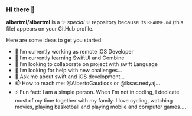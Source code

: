 ### Hi there 👋

**albertml/albertml** is a ✨ _special_ ✨ repository because its `README.md` (this file) appears on your GitHub profile.

Here are some ideas to get you started:

- 🔭 I’m currently working as remote iOS Developer
- 🌱 I’m currently learning SwiftUI and Combine
- 👯 I’m looking to collaborate on project with swift Language
- 🤔 I’m looking for help with new challenges...
- 💬 Ask me about swift and iOS development...
- 📫 How to reach me: @AlbertoGaudicos or @iksas.nedyaj...
- ⚡ Fun fact: I am a simple person. When I'm not in coding, I dedicate most of my time together with my family. I love cycling, watching movies, playing basketball and playing mobile and computer games....
